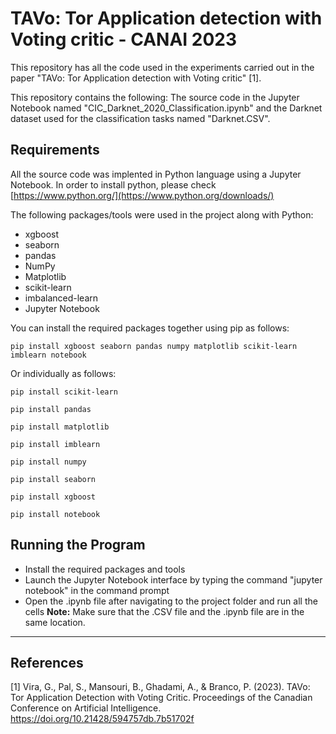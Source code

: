 # TAVo: Tor Application detection with Voting critic - CANAI 2023
This repository has all the code used in the experiments carried out in the paper "TAVo: Tor Application detection with Voting critic" [1].

This repository contains the following:
The source code in the Jupyter Notebook named "CIC_Darknet_2020_Classification.ipynb" and the Darknet dataset used for the classification tasks named "Darknet.CSV".  

## Requirements

All the source code was implented in Python language using a Jupyter Notebook.
In order to install python, please check [https://www.python.org/](https://www.python.org/downloads/)

The following packages/tools were used in the project along with Python:
* xgboost 
* seaborn 
* pandas 
* NumPy 
* Matplotlib 
* scikit-learn 
* imbalanced-learn
* Jupyter Notebook

You can install the required packages together using pip as follows:
```console
pip install xgboost seaborn pandas numpy matplotlib scikit-learn imblearn notebook
```

Or individually as follows:
```console
pip install scikit-learn
```
```console
pip install pandas
```
```console
pip install matplotlib
```
```console
pip install imblearn
```
```console
pip install numpy
```
```console
pip install seaborn
```
```console
pip install xgboost
```
```console
pip install notebook
```

## Running the Program
* Install the required packages and tools
* Launch the Jupyter Notebook interface by typing the command "jupyter notebook" in the command prompt
* Open the .ipynb file after navigating to the project folder and run all the cells
**Note:** Make sure that the .CSV file and the .ipynb file are in the same location.

---

## References
[1] Vira, G., Pal, S., Mansouri, B., Ghadami, A., & Branco, P. (2023). TAVo: Tor Application Detection with Voting Critic. Proceedings of the Canadian Conference on Artificial Intelligence. https://doi.org/10.21428/594757db.7b51702f
